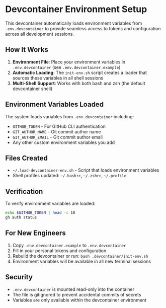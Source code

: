 # Devcontainer Environment Setup

This devcontainer automatically loads environment variables from `.env.devcontainer` to provide seamless access to tokens and configuration across all development sessions.

## How It Works

1. **Environment File**: Place your environment variables in `.env.devcontainer` (see `.env.devcontainer.example`)
2. **Automatic Loading**: The `init-env.sh` script creates a loader that sources these variables in all shell sessions
3. **Multi-Shell Support**: Works with both bash and zsh (the default devcontainer shell)

## Environment Variables Loaded

The system loads variables from `.env.devcontainer` including:
- `GITHUB_TOKEN` - For GitHub CLI authentication
- `GIT_AUTHOR_NAME` - Git commit author name
- `GIT_AUTHOR_EMAIL` - Git commit author email
- Any other custom environment variables you add

## Files Created

- `~/.load-devcontainer-env.sh` - Script that loads environment variables
- Shell profiles updated: `~/.bashrc`, `~/.zshrc`, `~/.profile`

## Verification

To verify environment variables are loaded:
```bash
echo $GITHUB_TOKEN | head -c 10
gh auth status
```

## For New Engineers

1. Copy `.env.devcontainer.example` to `.env.devcontainer`
2. Fill in your personal tokens and configuration
3. Rebuild the devcontainer or run: `bash .devcontainer/init-env.sh`
4. Environment variables will be available in all new terminal sessions

## Security

- `.env.devcontainer` is mounted read-only into the container
- The file is gitignored to prevent accidental commits of secrets
- Variables are only available within the devcontainer environment